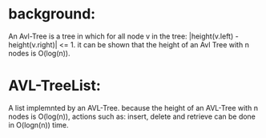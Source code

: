 
# background: 
An Avl-Tree is a tree in which for all node v in the tree: |height(v.left) - height(v.right)| <= 1. it can be shown that the height of an Avl Tree with n nodes is O(log(n)).

# AVL-TreeList:
A list implemnted by an AVL-Tree. because the height of an AVL-Tree with n nodes is O(log(n)), actions such as: insert, delete and retrieve can be done in O(logn(n)) time.

